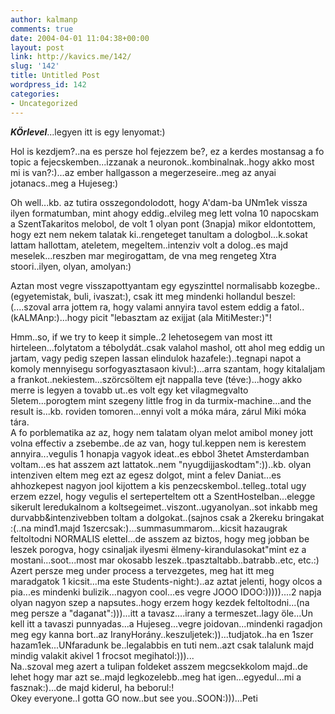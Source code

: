 ```yaml
---
author: kalmanp
comments: true
date: 2004-04-01 11:04:38+00:00
layout: post
link: http://kavics.me/142/
slug: '142'
title: Untitled Post
wordpress_id: 142
categories:
- Uncategorized
---
```


_**KÖrlevel**_...legyen itt is egy lenyomat:)




Hol is kezdjem?..na es persze hol fejezzem be?, ez a kerdes mostansag a fo topic a fejecskemben...izzanak a neuronok..kombinalnak..hogy akko most mi is van?:)...az ember hallgasson a megerzeseire..meg az anyai jotanacs..meg a Hujeseg:)




Oh well...kb. az tutira osszegondolodott, hogy A'dam-ba UNm1ek vissza ilyen formatumban, mint ahogy eddig..elvileg meg lett volna 10 napocskam a SzentTakaritos melobol, de volt 1 olyan pont (3napja) mikor eldontottem, hogy ezt nem nekem talatak ki..rengeteget tanultam a dologbol...k.sokat lattam hallottam, ateletem, megeltem..intenziv volt a dolog..es majd meselek...reszben mar megirogattam, de vna meg rengeteg Xtra stoori..ilyen, olyan, amolyan:)




Aztan most vegre visszapottyantam egy egyszinttel normalisabb kozegbe..(egyetemistak, buli, ivaszat:), csak itt meg mindenki hollandul beszel:(....szoval arra jottem ra, hogy valami annyira tavol estem eddig a fatol..(kALMAnp:)...hogy picit "lebasztam az exijjat (ala MitiMester:)"!




Hmm..so, if we try to keep it simple..2 lehetosegem van most itt hirteleen...folytatom a tébolydát..csak valahol mashol, ott ahol meg eddig un jartam, vagy pedig szepen lassan elindulok hazafele:)..tegnapi napot a komoly mennyisegu sorfogyasztasaon kivul:)...arra szantam, hogy kitalaljam a frankot..nekiestem...szörcsöltem ejt nappalla teve (téve:)...hogy akko merre is legyen a tovabb ut..es volt egy ket vilagmegvalto 5letem...porogtem mint szegeny little frog in da turmix-machine...and the result is...kb. roviden tomoren...ennyi volt a móka mára, zárul Miki móka tára.  
A fo porblematika az az, hogy nem talatam olyan melot amibol money jott volna effectiv a zsebembe..de az van, hogy tul.keppen nem is kerestem annyira...vegulis 1 honapja vagyok ideat..es ebbol 3hetet Amsterdamban voltam...es hat asszem azt lattatok..nem "nyugdijjaskodtam":))..kb. olyan intenziven eltem meg ezt az egesz dolgot, mint a felev Daniat...es ahhozkepest nagyon jool kijottem a kis penzecskembol..telleg..total ugy erzem ezzel, hogy vegulis el serteperteltem ott a SzentHostelban...elegge sikerult leredukalnom a koltsegeimet..viszont..ugyanolyan..sot inkabb meg durvabb&intenzivebben toltam a dolgokat..(sajnos csak a 2kereku bringakat :(..na mind1.majd 1szercsak:)...summasummarom...kicsit hazaugrak feltoltodni NORMALIS elettel...de asszem az biztos, hogy meg jobban be leszek porogva, hogy csinaljak ilyesmi ëlmeny-kirandulasokat"mint ez a mostani...soot...most mar okosabb leszek..tpasztaltabb..batrabb..etc, etc.:)  
Azert persze meg under process a tervezgetes, meg hat itt meg maradgatok 1 kicsit...ma este Students-night:)..az aztat jelenti, hogy olcos a pia...es mindenki bulizik...nagyon cool...es vegre JOOO IDOO:)))))....2 napja olyan nagyon szep a napsutes..hogy erzem hogy kezdek feltoltodni...(na meg persze a "daganat":)))...itt a tavasz....irany a termeszet..lagy öle...Un kell itt a tavaszi punnyadas...a Hujeseg...vegre joidovan...mindenki ragadjon meg egy kanna bort..az IranyHorány..keszuljetek:))...tudjatok..ha en 1szer hazam1ek...UNfaradunk be..legalabbis en tuti nem..azt csak talalunk majd mindig valakit akivel 1 frocsot megihatol:)))...  
Na..szoval meg azert a tulipan foldeket asszem megcsekkolom majd..de lehet hogy mar azt se..majd legkozelebb..meg hat igen...egyedul...mi a fasznak:)...de majd kiderul, ha beborul:!  
Okey everyone..I gotta GO now..but see you..SOON:)))...Peti   

